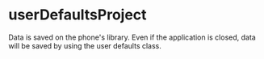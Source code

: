 # userDefaultsProject
Data is saved on the phone's library. Even if the application is closed, data will be saved by using the user defaults class.
